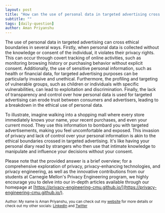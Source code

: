```yaml
---
layout: post
title: "How can the use of personal data in targeted advertising cross ethical boundaries?"
subtitle: ""
tags: [daily-question]
author: Aman Priyanshu
---
```


The use of personal data in targeted advertising can cross ethical boundaries in several ways. Firstly, when personal data is collected without the knowledge or consent of the individual, it violates their privacy rights. This can occur through covert tracking of online activities, such as monitoring browsing history or purchasing behavior without explicit consent. Additionally, the use of sensitive personal information, such as health or financial data, for targeted advertising purposes can be particularly invasive and unethical. Furthermore, the profiling and targeting of vulnerable groups, such as children or individuals with specific vulnerabilities, can lead to exploitation and discrimination. Finally, the lack of transparency and control over how personal data is used for targeted advertising can erode trust between consumers and advertisers, leading to a breakdown in the ethical use of personal data.

To illustrate, imagine walking into a shopping mall where every store immediately knows your name, your recent purchases, and even your current mood. They use this information to bombard you with targeted advertisements, making you feel uncomfortable and exposed. This invasion of privacy and lack of control over your personal information is akin to the ethical boundaries crossed in targeted advertising. It's like having your personal diary read by strangers who then use that intimate knowledge to manipulate and influence your decisions without your consent.

Please note that the provided answer is a brief overview; for a comprehensive exploration of privacy, privacy-enhancing technologies, and privacy engineering, as well as the innovative contributions from our students at Carnegie Mellon's Privacy Engineering program, we highly encourage you to delve into our in-depth articles available through our homepage at [https://privacy-engineering-cmu.github.io/](https://privacy-engineering-cmu.github.io/).

<small>Author: My name is Aman Priyanshu, you can check out my [website](https://amanpriyanshu.github.io/) for more details or check out my other socials: [LinkedIn](https://www.linkedin.com/in/aman-priyanshu/) and [Twitter](https://twitter.com/AmanPriyanshu6)</small>
